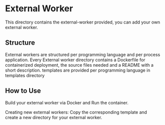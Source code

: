 # External Worker

This directory contains the external-worker provided, you can add your own external worker.


## Structure

External workers are structured per programming language and per process application. Every External worker directory contains a Dockerfile for containerized deployment, the source files needed and a README with a short description.
templates are provided per programming language in templates directory   

## How to Use

Build your external worker via Docker and Run the container.

Creating new external workers: Copy the corresponding template and create a new directory for your external worker.

 